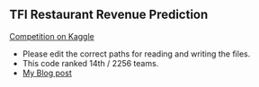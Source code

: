 ## TFI Restaurant Revenue Prediction
[Competition on Kaggle](https://www.kaggle.com/c/restaurant-revenue-prediction)

* Please edit the correct paths for reading and writing the files.
* This code ranked 14th / 2256 teams.
* [My Blog post](http://rohanrao91.blogspot.in/2015/05/tfi-restaurant-revenue-prediction.html)

